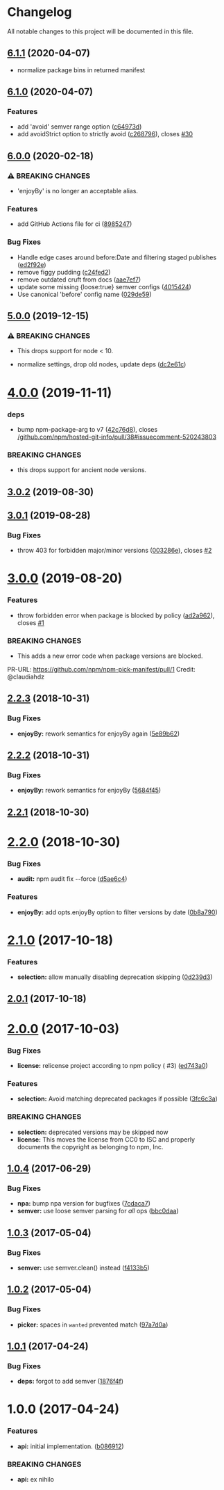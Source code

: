 # Changelog

All notable changes to this project will be documented in this file.

## [6.1.1](https://github.com/npm/npm-pick-manifest/compare/v6.0.0...v6.1.0) (2020-04-07)

* normalize package bins in returned manifest

## [6.1.0](https://github.com/npm/npm-pick-manifest/compare/v6.0.0...v6.1.0) (2020-04-07)

### Features

* add 'avoid' semver range
  option ([c64973d](https://github.com/npm/npm-pick-manifest/commit/c64973d63ddf6797edf41c20df641f816d30ff03))
* add avoidStrict option to strictly
  avoid ([c268796](https://github.com/npm/npm-pick-manifest/commit/c2687967b6294f5ce01aa6b59071e79272dc57de)),
  closes [#30](https://github.com/npm/npm-pick-manifest/issues/30)

## [6.0.0](https://github.com/npm/npm-pick-manifest/compare/v5.0.0...v6.0.0) (2020-02-18)

### ⚠ BREAKING CHANGES

* 'enjoyBy' is no longer an acceptable alias.

### Features

* add GitHub Actions file for
  ci ([8985247](https://github.com/npm/npm-pick-manifest/commit/898524727fa157f46fdf4eb0c11148ae4808226b))

### Bug Fixes

* Handle edge cases around before:Date and filtering staged
  publishes ([ed2f92e](https://github.com/npm/npm-pick-manifest/commit/ed2f92e7fdc9cc7836b13ebc73e17d8fd296a07e))
* remove figgy
  pudding ([c24fed2](https://github.com/npm/npm-pick-manifest/commit/c24fed25b8f77fbbcc3107030f2dfed55fa54222))
* remove outdated cruft from
  docs ([aae7ef7](https://github.com/npm/npm-pick-manifest/commit/aae7ef7625ddddbac0548287e5d57b8f76593322))
* update some missing {loose:true} semver
  configs ([4015424](https://github.com/npm/npm-pick-manifest/commit/40154244a3fe1af86462bc1d6165199fc3315c10))
* Use canonical 'before' config
  name ([029de59](https://github.com/npm/npm-pick-manifest/commit/029de59bda6d3376f03760a00efe4ac9d997c623))

## [5.0.0](https://github.com/npm/npm-pick-manifest/compare/v4.0.0...v5.0.0) (2019-12-15)

### ⚠ BREAKING CHANGES

* This drops support for node < 10.

* normalize settings, drop old nodes, update
  deps ([dc2e61c](https://github.com/npm/npm-pick-manifest/commit/dc2e61cc06bd19e079128e77397df7593741da50))

<a name="4.0.0"></a>

# [4.0.0](https://github.com/npm/npm-pick-manifest/compare/v3.0.2...v4.0.0) (2019-11-11)

### deps

* bump npm-package-arg to v7 ([42c76d8](https://github.com/npm/npm-pick-manifest/commit/42c76d8)),
  closes [/github.com/npm/hosted-git-info/pull/38#issuecomment-520243803](https://github.com//github.com/npm/hosted-git-info/pull/38/issues/issuecomment-520243803)

### BREAKING CHANGES

* this drops support for ancient node versions.

<a name="3.0.2"></a>

## [3.0.2](https://github.com/npm/npm-pick-manifest/compare/v3.0.1...v3.0.2) (2019-08-30)

<a name="3.0.1"></a>

## [3.0.1](https://github.com/npm/npm-pick-manifest/compare/v3.0.0...v3.0.1) (2019-08-28)

### Bug Fixes

* throw 403 for forbidden major/minor versions ([003286e](https://github.com/npm/npm-pick-manifest/commit/003286e)),
  closes [#2](https://github.com/npm/npm-pick-manifest/issues/2)

<a name="3.0.0"></a>

# [3.0.0](https://github.com/npm/npm-pick-manifest/compare/v2.2.3...v3.0.0) (2019-08-20)

### Features

* throw forbidden error when package is blocked by
  policy ([ad2a962](https://github.com/npm/npm-pick-manifest/commit/ad2a962)),
  closes [#1](https://github.com/npm/npm-pick-manifest/issues/1)

### BREAKING CHANGES

* This adds a new error code when package versions are
  blocked.

PR-URL: https://github.com/npm/npm-pick-manifest/pull/1
Credit: @claudiahdz

<a name="2.2.3"></a>

## [2.2.3](https://github.com/npm/npm-pick-manifest/compare/v2.2.2...v2.2.3) (2018-10-31)

### Bug Fixes

* **enjoyBy:** rework semantics for enjoyBy again ([5e89b62](https://github.com/npm/npm-pick-manifest/commit/5e89b62))

<a name="2.2.2"></a>

## [2.2.2](https://github.com/npm/npm-pick-manifest/compare/v2.2.1...v2.2.2) (2018-10-31)

### Bug Fixes

* **enjoyBy:** rework semantics for enjoyBy ([5684f45](https://github.com/npm/npm-pick-manifest/commit/5684f45))

<a name="2.2.1"></a>

## [2.2.1](https://github.com/npm/npm-pick-manifest/compare/v2.2.0...v2.2.1) (2018-10-30)

<a name="2.2.0"></a>

# [2.2.0](https://github.com/npm/npm-pick-manifest/compare/v2.1.0...v2.2.0) (2018-10-30)

### Bug Fixes

* **audit:** npm audit fix --force ([d5ae6c4](https://github.com/npm/npm-pick-manifest/commit/d5ae6c4))

### Features

* **enjoyBy:** add opts.enjoyBy option to filter versions by
  date ([0b8a790](https://github.com/npm/npm-pick-manifest/commit/0b8a790))

<a name="2.1.0"></a>

# [2.1.0](https://github.com/npm/npm-pick-manifest/compare/v2.0.1...v2.1.0) (2017-10-18)

### Features

* **selection:** allow manually disabling deprecation
  skipping ([0d239d3](https://github.com/npm/npm-pick-manifest/commit/0d239d3))

<a name="2.0.1"></a>

## [2.0.1](https://github.com/npm/npm-pick-manifest/compare/v2.0.0...v2.0.1) (2017-10-18)

<a name="2.0.0"></a>

# [2.0.0](https://github.com/npm/npm-pick-manifest/compare/v1.0.4...v2.0.0) (2017-10-03)

### Bug Fixes

* **license:** relicense project according to npm policy (
  #3) ([ed743a0](https://github.com/npm/npm-pick-manifest/commit/ed743a0))

### Features

* **selection:** Avoid matching deprecated packages if
  possible ([3fc6c3a](https://github.com/npm/npm-pick-manifest/commit/3fc6c3a))

### BREAKING CHANGES

* **selection:** deprecated versions may be skipped now
* **license:** This moves the license from CC0 to ISC and properly documents the copyright as belonging to npm, Inc.

<a name="1.0.4"></a>

## [1.0.4](https://github.com/npm/npm-pick-manifest/compare/v1.0.3...v1.0.4) (2017-06-29)

### Bug Fixes

* **npa:** bump npa version for bugfixes ([7cdaca7](https://github.com/npm/npm-pick-manifest/commit/7cdaca7))
* **semver:** use loose semver parsing for *all*
  ops ([bbc0daa](https://github.com/npm/npm-pick-manifest/commit/bbc0daa))

<a name="1.0.3"></a>

## [1.0.3](https://github.com/npm/npm-pick-manifest/compare/v1.0.2...v1.0.3) (2017-05-04)

### Bug Fixes

* **semver:** use semver.clean() instead ([f4133b5](https://github.com/npm/npm-pick-manifest/commit/f4133b5))

<a name="1.0.2"></a>

## [1.0.2](https://github.com/npm/npm-pick-manifest/compare/v1.0.1...v1.0.2) (2017-05-04)

### Bug Fixes

* **picker:** spaces in `wanted` prevented match ([97a7d0a](https://github.com/npm/npm-pick-manifest/commit/97a7d0a))

<a name="1.0.1"></a>

## [1.0.1](https://github.com/npm/npm-pick-manifest/compare/v1.0.0...v1.0.1) (2017-04-24)

### Bug Fixes

* **deps:** forgot to add semver ([1876f4f](https://github.com/npm/npm-pick-manifest/commit/1876f4f))

<a name="1.0.0"></a>

# 1.0.0 (2017-04-24)

### Features

* **api:** initial implementation. ([b086912](https://github.com/npm/npm-pick-manifest/commit/b086912))

### BREAKING CHANGES

* **api:** ex nihilo

